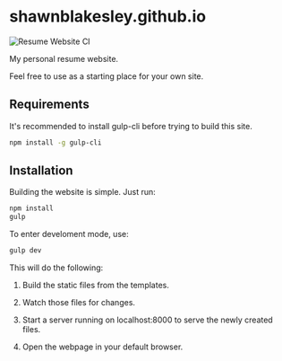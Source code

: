 # shawnblakesley.github.io

![Resume Website CI](https://github.com/shawnblakesley/shawnblakesley.github.io/workflows/Resume%20Website%20CI/badge.svg)

My personal resume website.

Feel free to use as a starting place for your own site.

## Requirements

It's recommended to install gulp-cli before trying to build this site.

```bash
npm install -g gulp-cli
```

## Installation

Building the website is simple. Just run:

```bash
npm install
gulp
```

To enter develoment mode, use:

```bash
gulp dev
```

This will do the following:

1. Build the static files from the templates.

1. Watch those files for changes.

1. Start a server running on localhost:8000 to serve the newly created files.

1. Open the webpage in your default browser.

